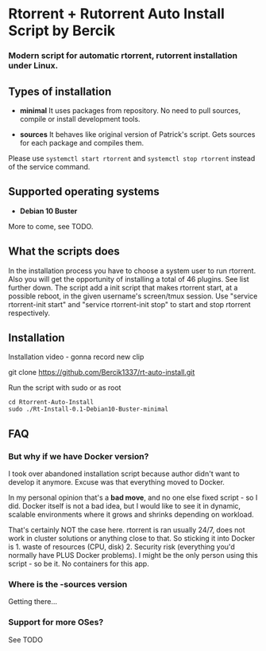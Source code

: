 
# Rtorrent + Rutorrent Auto Install Script by Bercik
### Modern script for automatic rtorrent, rutorrent installation under Linux.



## Types of installation 

* **minimal**
It uses packages from repository. No need to pull sources, compile or install development tools.

* **sources**
It behaves like original version of Patrick's script. Gets sources for each package and compiles them.

Please use `systemctl start rtorrent` and `systemctl stop rtorrent` instead of the service command.


## Supported operating systems ##
* **Debian 10 Buster**

More to come, see TODO.

## What the scripts does ##
In the installation process you have to choose a system user to run rtorrent.
Also you will get the opportunity of installing a total of 46 plugins. See list further down.
The script add a init script that makes rtorrent start, at a possible reboot, in the
given username's screen/tmux session. Use "service rtorrent-init start" and
"service rtorrent-init stop" to start and stop rtorrent respectively.


Installation
------------

Installation video - gonna record new clip

git clone https://github.com/Bercik1337/rt-auto-install.git

Run the script with sudo or as root

	cd Rtorrent-Auto-Install
	sudo ./Rt-Install-0.1-Debian10-Buster-minimal

FAQ
------------
### But why if we have Docker version?
I took over abandoned installation script because author didn't want to develop it anymore. Excuse was that everything moved to Docker.

In my personal opinion that's a **bad move**, and no one else fixed script - so I did. Docker itself is not a bad idea, but I would like to see it in dynamic, scalable environments where it grows and shrinks depending on workload.

That's certainly NOT the case here. rtorrent is ran usually 24/7, does not work in cluster solutions or anything close to that. So sticking it into Docker is 1. waste of resources (CPU, disk) 2. Security risk (everything you'd normally have PLUS Docker problems).
I might be the only person using this script - so be it. No containers for this app.

### Where is the -sources version
Getting there...

### Support for more OSes? 
See TODO
